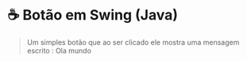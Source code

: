 # ☕ Botão em Swing (Java) 

> Um simples botão que ao ser clicado ele mostra uma mensagem escrito :
>  Ola mundo
